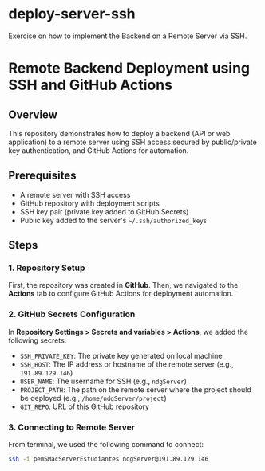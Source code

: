 # deploy-server-ssh
Exercise on how to implement the Backend on a Remote Server via SSH.

# Remote Backend Deployment using SSH and GitHub Actions

## Overview

This repository demonstrates how to deploy a backend (API or web application) to a remote server using SSH access secured by public/private key authentication, and GitHub Actions for automation.

## Prerequisites

- A remote server with SSH access
- GitHub repository with deployment scripts
- SSH key pair (private key added to GitHub Secrets)
- Public key added to the server's `~/.ssh/authorized_keys`

## Steps

### 1. Repository Setup

First, the repository was created in **GitHub**. Then, we navigated to the **Actions** tab to configure GitHub Actions for deployment automation.

### 2. GitHub Secrets Configuration

In **Repository Settings > Secrets and variables > Actions**, we added the following secrets:

- `SSH_PRIVATE_KEY`: The private key generated on local machine
- `SSH_HOST`: The IP address or hostname of the remote server (e.g., `191.89.129.146`)
- `USER_NAME`: The username for SSH (e.g., `ndgServer`)
- `PROJECT_PATH`: The path on the remote server where the project should be deployed (e.g., `/home/ndgServer/project`)
- `GIT_REPO`: URL of this GitHub repository

### 3. Connecting to Remote Server

From terminal, we used the following command to connect:

```bash
ssh -i pemSMacServerEstudiantes ndgServer@191.89.129.146
